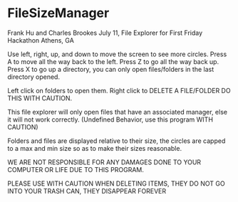 FileSizeManager
===============
Frank Hu and Charles Brookes July 11, File Explorer for First Friday Hackathon Athens, GA

Use left, right, up, and down to move the screen to see more circles.
Press A to move all the way back to the left.
Press Z to go all the way back up.
Press X to go up a directory, you can only open files/folders in the last directory opened.

Left click on folders to open them.
Right click to DELETE A FILE/FOLDER DO THIS WITH CAUTION.

This file explorer will only open files that have an associated manager, else it will not work correctly. (Undefined Behavior, use this program WITH CAUTION)

Folders and files are displayed relative to their size, the circles are capped to a max and min size so as to make their sizes reasonable.

WE ARE NOT RESPONSIBLE FOR ANY DAMAGES DONE TO YOUR COMPUTER OR LIFE DUE TO THIS PROGRAM.

PLEASE USE WITH CAUTION WHEN DELETING ITEMS, THEY DO NOT GO INTO YOUR TRASH CAN, THEY DISAPPEAR FOREVER
